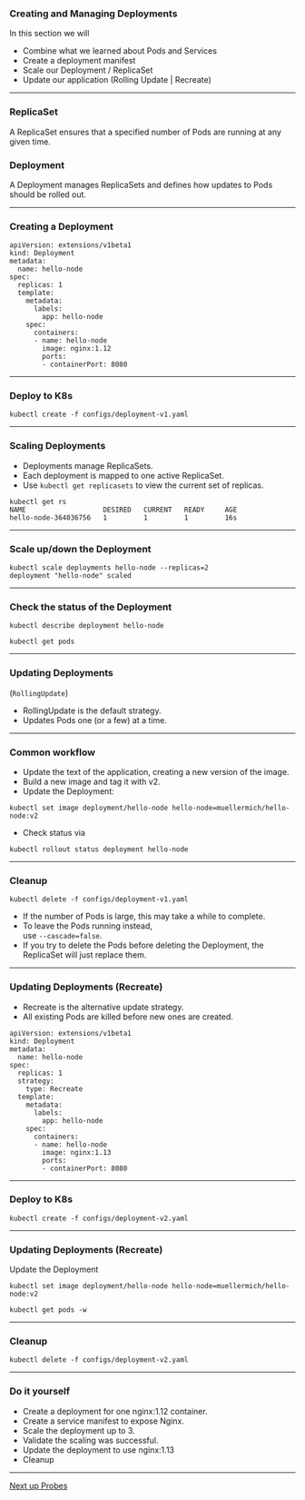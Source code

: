### Creating and Managing Deployments
In this section we will
* Combine what we learned about Pods and Services
* Create a deployment manifest
* Scale our Deployment / ReplicaSet
* Update our application (Rolling Update | Recreate)

----

### ReplicaSet
A ReplicaSet ensures that a specified number of Pods are running at any given time.

### Deployment
A Deployment manages ReplicaSets and defines how updates to Pods should be rolled out.

----

### Creating a Deployment

```
apiVersion: extensions/v1beta1
kind: Deployment
metadata:
  name: hello-node
spec:
  replicas: 1
  template:
    metadata:
      labels:
        app: hello-node
    spec:
      containers:
      - name: hello-node
        image: nginx:1.12
        ports:
        - containerPort: 8080
```

----

### Deploy to K8s

```
kubectl create -f configs/deployment-v1.yaml
```

----

### Scaling Deployments

* Deployments manage ReplicaSets.
* Each deployment is mapped to one active ReplicaSet.
* Use `kubectl get replicasets` to view the current set of replicas.
```
kubectl get rs
NAME                   DESIRED   CURRENT   READY     AGE
hello-node-364036756   1         1         1         16s
```

----

### Scale up/down the Deployment

```
kubectl scale deployments hello-node --replicas=2
deployment "hello-node" scaled
```

----

### Check the status of the Deployment

```
kubectl describe deployment hello-node
```
```
kubectl get pods
```

----

### Updating Deployments 

(`RollingUpdate`)

* RollingUpdate is the default strategy.
* Updates Pods one (or a few) at a time.

----

### Common workflow

* Update the text of the application, creating a new version of the image.
* Build a new image and tag it with v2.
* Update the Deployment:

```
kubectl set image deployment/hello-node hello-node=muellermich/hello-node:v2
```

* Check status via 

```
kubectl rollout status deployment hello-node
```

----

### Cleanup

```
kubectl delete -f configs/deployment-v1.yaml
```
* If the number of Pods is large, this may take a while to complete.
* To leave the Pods running instead,  
use `--cascade=false`.
* If you try to delete the Pods before deleting the Deployment, the ReplicaSet will just replace them.

----

### Updating Deployments (Recreate)

* Recreate is the alternative update strategy.
* All existing Pods are killed before new ones are created.

```
apiVersion: extensions/v1beta1
kind: Deployment
metadata:
  name: hello-node
spec:
  replicas: 1
  strategy:
    type: Recreate
  template:
    metadata:
      labels:
        app: hello-node
    spec:
      containers:
      - name: hello-node
        image: nginx:1.13
        ports:
        - containerPort: 8080
```

----

### Deploy to K8s

```
kubectl create -f configs/deployment-v2.yaml
```

----

### Updating Deployments (Recreate)

Update the Deployment
```
kubectl set image deployment/hello-node hello-node=muellermich/hello-node:v2

kubectl get pods -w
```

----

### Cleanup

```
kubectl delete -f configs/deployment-v2.yaml
```

----

### Do it yourself

* Create a deployment for one nginx:1.12 container.
* Create a service manifest to expose Nginx.
* Scale the deployment up to 3.
* Validate the scaling was successful.
* Update the deployment to use nginx:1.13
* Cleanup

----

[Next up Probes](../05_probes.md)
